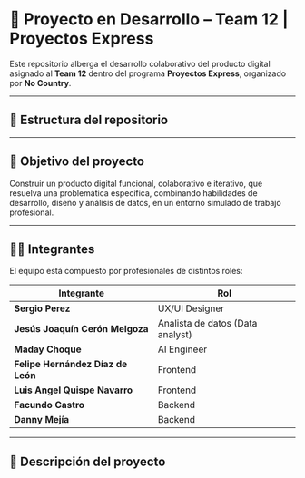 # 🚀 Proyecto en Desarrollo – Team 12 | Proyectos Express

Este repositorio alberga el desarrollo colaborativo del producto digital asignado al **Team 12** dentro del programa **Proyectos Express**, organizado por **No Country**.

---

## 📁 Estructura del repositorio

---

## 🎯 Objetivo del proyecto

Construir un producto digital funcional, colaborativo e iterativo, que resuelva una problemática específica, combinando habilidades de desarrollo, diseño y análisis de datos, en un entorno simulado de trabajo profesional.

---

## 🤝👥 Integrantes

El equipo está compuesto por profesionales de distintos roles:

<div align="left">
  <table>
    <thead>
      <tr>
        <th>Integrante</th>
        <th>Rol</th>
      </tr>
    </thead>
    <tbody>
      <tr>
        <td><b>Sergio Perez</b></td>
        <td>UX/UI Designer </td>
      </tr>
       <tr>
        <td><b>Jesús Joaquín Cerón Melgoza</b></td>
        <td>Analista de datos (Data analyst) </td>
      </tr>
      <tr>
        <td><b>Maday Choque</b></td>
        <td>AI Engineer </td>
      </tr>
       <tr>
        <td><b>Felipe Hernández Díaz de León</b></td>
        <td>Frontend </td>
      </tr>
            <tr>
        <td><b>Luis Angel Quispe Navarro</b></td>
        <td>Frontend </td>
      </tr>
      <tr>
        <td><b>Facundo Castro</b></td>
        <td>Backend </td>
      </tr>
            <tr>
        <td><b>Danny Mejía</b></td>
        <td>Backend </td>
      </tr>
    </tbody>
  </table>
</div>

---

## 📄 Descripción del proyecto
